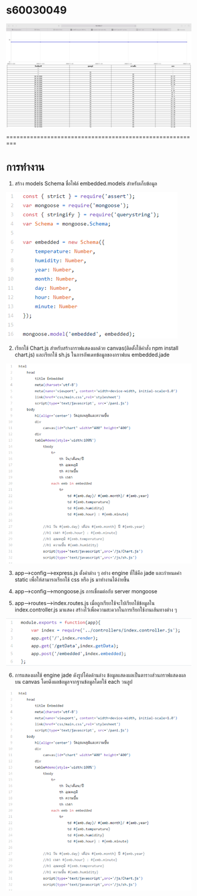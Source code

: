 # s60030049

![กราฟ.jpg](กราฟ.jpg)

=========================================================
# การทำงาน
1. สร้าง models Schema ชื่อไฟล์ embedded.models สำหรับเก็บข้อมูล

![model.png](model.PNG)

2. เรียกใช้ Chart.js สำหรับสร้างกราฟแสดงผลด้วย canvas(ติดตั้งใช้คำสั่ง npm install chart.js)
และเรียกใช้ sh.js ในการอัพเดทข้อมูลของกราฟบน embedded.jade

![่jade.png](jade.PNG)

3. app-->config-->express.js ตั้งค่าต่าง ๆ อย่าง engine ที่ใช้คือ jade และกำหนดค่า static เพื่อให้สามารถเรียกใช้ css หรือ js มาทำงานได้ง่ายขึ้น

4. app-->config-->mongoose.js การเชื่อมต่อกับ server mongoose 

5. app-->routes-->index.routes.js เมื่อถูกเรียกใช้จะไปเรียกใช้ข้อมูลใน index.controller.js มาแสดง
สร้างไว้เพื่อความสะดวกในการเรียกใช้งานเส้นทางต่าง ๆ 

![่route.png](route.PNG)

6. การแสดงผลใช้ engine jade ดังรูปโค้ดด้านล่าง 
ข้อมูลแสดงผลเป็นตารางส่วนกราฟแสดงผลบน canvas โดยดึงผลข้อมูลจากฐานข้อมูลโดยใช้ each วนลูป

![jade.png](jade.PNG)
